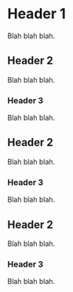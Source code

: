 # Header 1
Blah blah blah.

## Header 2
Blah blah blah.
### Header 3
Blah blah blah.

## Header 2
Blah blah blah.
### Header 3
Blah blah blah.

## Header 2
Blah blah blah.
### Header 3
Blah blah blah.
